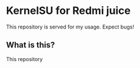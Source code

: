 # KernelSU for Redmi juice
This repository is served for my usage. Expect bugs!

## What is this?
This repository 